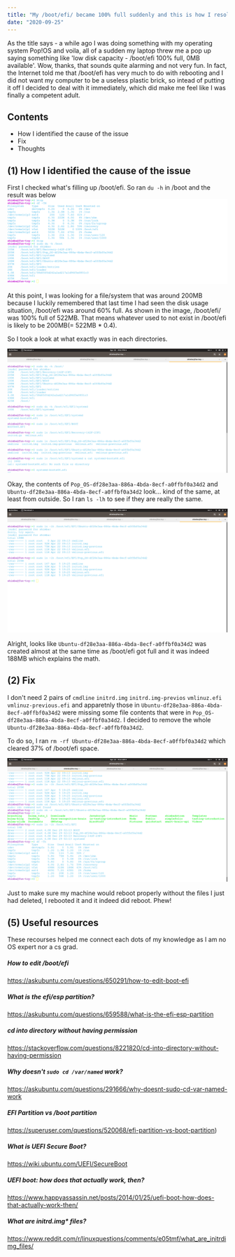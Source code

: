 ```yaml
---
title: "My /boot/efi/ became 100% full suddenly and this is how I resolved the issue"
date: "2020-09-25"
---
```


As the title says - a while ago I was doing something with my operating system Pop!OS and voila, all of a sudden my laptop threw me a pop up saying something like 'low disk capacity - /boot/efi 100% full, 0MB available'. Wow, thanks, that sounds quite alarming and not very fun. In fact, the Internet told me that /boot/efi has very much to do with rebooting and I did not want my computer to be a useless plastic brick, so intead of putting it off I decided to deal with it immediately, which did make me feel like I was finally a competent adult. 

## Contents
- How I identified the cause of the issue
- Fix
- Thoughts

## (1) How I identified the cause of the issue
First I checked what's filling up /boot/efi. So ran ```du -h``` in /boot and the result was below
![df -th result](./images/df-th.png)

At this point, I was looking for a file/system that was around 200MB because I luckily remembered that last time I had seen the disk usage situation, /boot/efi was around 60% full. As shown in the image, /boot/efi/ was 100% full of 522MB. That means whatever used to not exist in /boot/efi is likely to be 200MB(= 522MB * 0.4).

So I took a look at what exactly was in each directories. 

![disk usage in boot](./images/in-boot.png)
 
Okay, the contents of ```Pop_OS-df28e3aa-886a-4bda-8ecf-a0ffbf0a34d2``` and ```Ubuntu-df28e3aa-886a-4bda-8ecf-a0ffbf0a34d2``` look... kind of the same, at least from outside. So I ran ```ls -lh``` to see if they are really the same. 

![compare what is in ubuntu and popos](./images/comparison-ubuntu-popos.png)

Alright, looks like ```Ubuntu-df28e3aa-886a-4bda-8ecf-a0ffbf0a34d2``` was created almost at the same time as /boot/efi got full and it was indeed 188MB which explains the math. 

## (2) Fix

I don't need 2 pairs of ```cmdline``` ```initrd.img``` ```initrd.img-previos``` ```vmlinuz.efi``` ```vmlinuz-previous.efi``` and apparetnly those in ```Ubuntu-df28e3aa-886a-4bda-8ecf-a0ffbf0a34d2``` were missing some file contents that were in ```Pop_OS-df28e3aa-886a-4bda-8ecf-a0ffbf0a34d2```. I decided to remove the whole ```Ubuntu-df28e3aa-886a-4bda-8ecf-a0ffbf0a34d2```. 

To do so, I ran ```rm -rf Ubuntu-df28e3aa-886a-4bda-8ecf-a0ffbf0a34d2``` which cleared 37% of /boot/efi space.

![Disk usage after fix](./images/after-fix.png)

Just to make sure my machine would reboot properly without the files I just had deleted, I rebooted it and it indeed did reboot. Phew!

## (5) Useful resources

These recourses helped me connect each dots of my knowledge as I am no OS expert nor a cs grad.

##### How to edit /boot/efi 
https://askubuntu.com/questions/650291/how-to-edit-boot-efi

##### What is the efi/esp partition?
https://askubuntu.com/questions/659588/what-is-the-efi-esp-partition

##### cd into directory without having permission
https://stackoverflow.com/questions/8221820/cd-into-directory-without-having-permission

##### Why doesn't `sudo cd /var/named` work?
https://askubuntu.com/questions/291666/why-doesnt-sudo-cd-var-named-work 

##### EFI Partition vs /boot partition
https://superuser.com/questions/520068/efi-partition-vs-boot-partition)

##### What is UEFI Secure Boot?
https://wiki.ubuntu.com/UEFI/SecureBoot

##### UEFI boot: how does that actually work, then?
https://www.happyassassin.net/posts/2014/01/25/uefi-boot-how-does-that-actually-work-then/

##### What are initrd.img* files?
https://www.reddit.com/r/linuxquestions/comments/e05tmf/what_are_initrdimg_files/